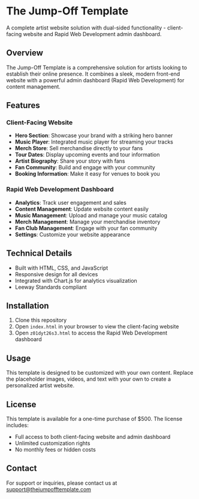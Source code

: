 # The Jump-Off Template

A complete artist website solution with dual-sided functionality - client-facing website and Rapid Web Development admin dashboard.

## Overview

The Jump-Off Template is a comprehensive solution for artists looking to establish their online presence. It combines a sleek, modern front-end website with a powerful admin dashboard (Rapid Web Development) for content management.

## Features

### Client-Facing Website
- **Hero Section**: Showcase your brand with a striking hero banner
- **Music Player**: Integrated music player for streaming your tracks
- **Merch Store**: Sell merchandise directly to your fans
- **Tour Dates**: Display upcoming events and tour information
- **Artist Biography**: Share your story with fans
- **Fan Community**: Build and engage with your community
- **Booking Information**: Make it easy for venues to book you

### Rapid Web Development Dashboard
- **Analytics**: Track user engagement and sales
- **Content Management**: Update website content easily
- **Music Management**: Upload and manage your music catalog
- **Merch Management**: Manage your merchandise inventory
- **Fan Club Management**: Engage with your fan community
- **Settings**: Customize your website appearance

## Technical Details

- Built with HTML, CSS, and JavaScript
- Responsive design for all devices
- Integrated with Chart.js for analytics visualization
- Leeway Standards compliant

## Installation

1. Clone this repository
2. Open `index.html` in your browser to view the client-facing website
3. Open `z01dyt26s3.html` to access the Rapid Web Development dashboard

## Usage

This template is designed to be customized with your own content. Replace the placeholder images, videos, and text with your own to create a personalized artist website.

## License

This template is available for a one-time purchase of $500. The license includes:
- Full access to both client-facing website and admin dashboard
- Unlimited customization rights
- No monthly fees or hidden costs

## Contact

For support or inquiries, please contact us at support@thejumpofftemplate.com
